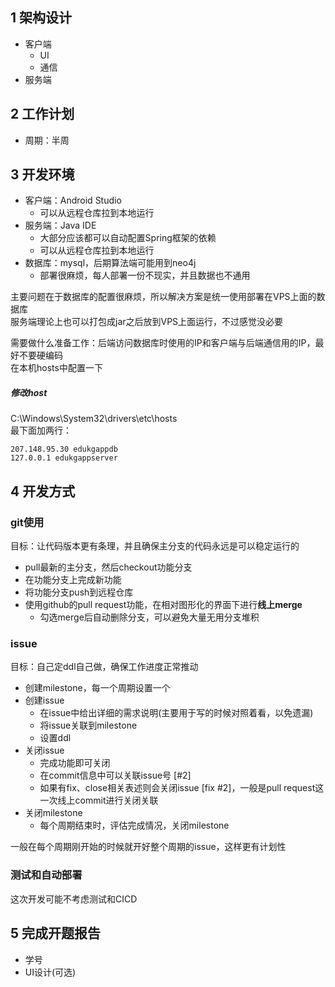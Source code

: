 ## 1 架构设计
- 客户端
	- UI
	- 通信
- 服务端

## 2 工作计划
- 周期：半周

## 3 开发环境
- 客户端：Android Studio
	- 可以从远程仓库拉到本地运行
- 服务端：Java IDE
	- 大部分应该都可以自动配置Spring框架的依赖
	- 可以从远程仓库拉到本地运行
- 数据库：mysql，后期算法端可能用到neo4j
	- 部署很麻烦，每人部署一份不现实，并且数据也不通用

主要问题在于数据库的配置很麻烦，所以解决方案是统一使用部署在VPS上面的数据库  
服务端理论上也可以打包成jar之后放到VPS上面运行，不过感觉没必要  

需要做什么准备工作：后端访问数据库时使用的IP和客户端与后端通信用的IP，最好不要硬编码  
在本机hosts中配置一下  
##### 修改host
C:\Windows\System32\drivers\etc\hosts  
最下面加两行：  
```
207.148.95.30 edukgappdb
127.0.0.1 edukgappserver
```

## 4 开发方式
### git使用
目标：让代码版本更有条理，并且确保主分支的代码永远是可以稳定运行的  
- pull最新的主分支，然后checkout功能分支
- 在功能分支上完成新功能
- 将功能分支push到远程仓库
- 使用github的pull request功能，在相对图形化的界面下进行**线上merge**
	- 勾选merge后自动删除分支，可以避免大量无用分支堆积

### issue
目标：自己定ddl自己做，确保工作进度正常推动  
- 创建milestone，每一个周期设置一个
- 创建issue
	- 在issue中给出详细的需求说明(主要用于写的时候对照着看，以免遗漏)
	- 将issue关联到milestone
	- 设置ddl
- 关闭issue
	- 完成功能即可关闭
	- 在commit信息中可以关联issue号 [#2]
	- 如果有fix、close相关表述则会关闭issue [fix #2]，一般是pull request这一次线上commit进行关闭关联
- 关闭milestone
	- 每个周期结束时，评估完成情况，关闭milestone

一般在每个周期刚开始的时候就开好整个周期的issue，这样更有计划性  

### 测试和自动部署
这次开发可能不考虑测试和CICD  

## 5 完成开题报告
- 学号
- UI设计(可选)
